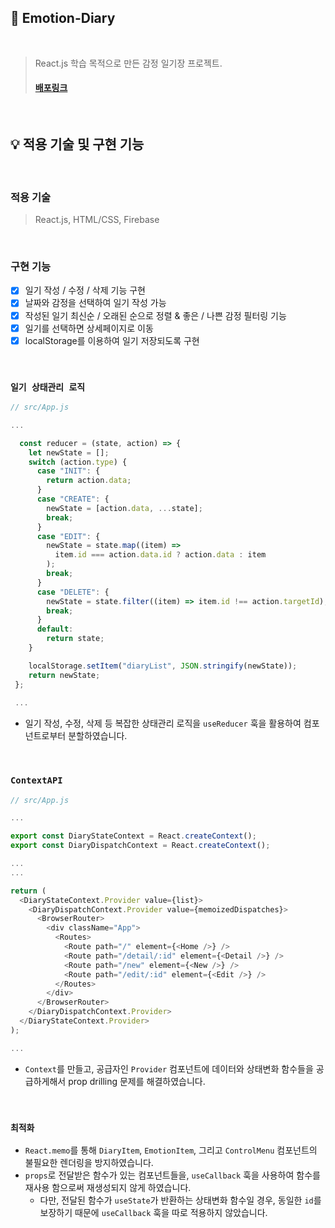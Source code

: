 ## 📒 Emotion-Diary

<br />

> React.js 학습 목적으로 만든 감정 일기장 프로젝트.
> #### [배포링크](https://wh-emotion-diary-project.web.app/)

<br />

## 💡 적용 기술 및 구현 기능

<br />

### 적용 기술
> React.js, HTML/CSS, Firebase

<br />

### 구현 기능
- [x] 일기 작성 / 수정 / 삭제 기능 구현
- [x] 날짜와 감정을 선택하여 일기 작성 가능
- [x] 작성된 일기 최신순 / 오래된 순으로 정렬 & 좋은 / 나쁜 감정 필터링 기능
- [x] 일기를 선택하면 상세페이지로 이동
- [x] localStorage를 이용하여 일기 저장되도록 구현

<br />

### `일기 상태관리 로직`

```javascript
// src/App.js

...

  const reducer = (state, action) => {
    let newState = [];
    switch (action.type) {
      case "INIT": {
        return action.data;
      }
      case "CREATE": {
        newState = [action.data, ...state];
        break;
      }
      case "EDIT": {
        newState = state.map((item) =>
          item.id === action.data.id ? action.data : item
        );
        break;
      }
      case "DELETE": {
        newState = state.filter((item) => item.id !== action.targetId);
        break;
      }
      default:
        return state;
    }

    localStorage.setItem("diaryList", JSON.stringify(newState));
    return newState;
 };
 
 ...

```
- 일기 작성, 수정, 삭제 등 복잡한 상태관리 로직을 `useReducer` 훅을 활용하여 컴포넌트로부터 분할하였습니다.

<br />

### `ContextAPI`

```javascript
// src/App.js

...

export const DiaryStateContext = React.createContext();
export const DiaryDispatchContext = React.createContext();

...
...

return (
  <DiaryStateContext.Provider value={list}>
    <DiaryDispatchContext.Provider value={memoizedDispatches}>
      <BrowserRouter>
        <div className="App">
          <Routes>
            <Route path="/" element={<Home />} />
            <Route path="/detail/:id" element={<Detail />} />
            <Route path="/new" element={<New />} />
            <Route path="/edit/:id" element={<Edit />} />
          </Routes>
        </div>
      </BrowserRouter>
    </DiaryDispatchContext.Provider>
  </DiaryStateContext.Provider>
);

...

```
- `Context`를 만들고, 공급자인 `Provider` 컴포넌트에 데이터와 상태변화 함수들을 공급하게해서 prop drilling 문제를 해결하였습니다.

<br />

### `최적화`

- `React.memo`를 통해 `DiaryItem`, `EmotionItem`, 그리고 `ControlMenu` 컴포넌트의 불필요한 렌더링을 방지하였습니다.
- `props`로 전달받은 함수가 있는 컴포넌트들을, `useCallback` 훅을 사용하여 함수를 재사용 함으로써 재생성되지 않게 하였습니다.
  - 다만, 전달된 함수가 `useState`가 반환하는 상태변화 함수일 경우, 동일한 `id`를 보장하기 때문에 `useCallback` 훅을 따로 적용하지 않았습니다.
